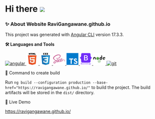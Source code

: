 
# Hi there <a href="ravigangawane.github.io/"><img src="https://media.giphy.com/media/hvRJCLFzcasrR4ia7z/giphy.gif" width="10%"></a>

### ✨  About Website RaviGangawane.github.io

This project was generated with [Angular CLI](https://github.com/angular/angular-cli) version 17.3.3.

<summary><b>🛠️  Languages and Tools</b></summary>

<p align="left">

<a href="https://angular.io" target="_blank">
<img src="https://angular.io/assets/images/logos/angular/angular.svg" alt="angular" width="40" height="40"/>
</a>
<a href="https://www.w3.org/html/" target="_blank">
<img src="https://raw.githubusercontent.com/devicons/devicon/master/icons/html5/html5-original-wordmark.svg" alt="html5" width="40" height="40"/>
</a>
<a href="https://www.w3schools.com/css/" target="_blank">
<img src="https://raw.githubusercontent.com/devicons/devicon/master/icons/css3/css3-original-wordmark.svg" alt="css3" width="40" height="40"/>
</a>
<a href="https://sass-lang.com" target="_blank">
<img src="https://raw.githubusercontent.com/devicons/devicon/master/icons/sass/sass-original.svg" alt="sass" width="40" height="40"/>
</a>
<a href="https://www.typescriptlang.org/" target="_blank">
<img src="https://raw.githubusercontent.com/devicons/devicon/master/icons/typescript/typescript-original.svg" alt="typescript" width="40" height="40"/>
</a>
<a href="https://getbootstrap.com" target="_blank">
<img src="https://raw.githubusercontent.com/devicons/devicon/master/icons/bootstrap/bootstrap-plain-wordmark.svg" alt="bootstrap" width="40" height="40"/>
</a>
<a href="https://nodejs.org" target="_blank">
<img src="https://raw.githubusercontent.com/devicons/devicon/master/icons/nodejs/nodejs-original-wordmark.svg" alt="nodejs" width="40" height="40"/>
</a>
<a href="https://git-scm.com/" target="_blank">
<img src="https://www.vectorlogo.zone/logos/git-scm/git-scm-icon.svg" alt="git" width="40" height="40"/>
</a>

</p>

<summary> 🔨 Command to create build </summary>

Run `ng build --configuration production --base-href="https://ravigangawane.github.io/"` to build the project. The build artifacts will be stored in the `dist/` directory.

<summary> 🏃 Live Demo </summary>

<a href="https://ravigangawane.github.io/" target="_blank">https://ravigangawane.github.io/</a>
